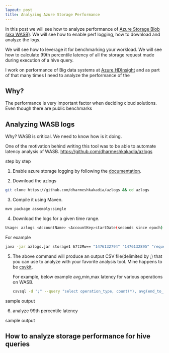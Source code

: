 ```yaml
---
layout: post
title: Analyzing Azure Storage Performance
---
```

In this post we will see how to analyze performance of [Azure Storage Blob (aka WASB)](https://azure.microsoft.com/en-us/services/storage/). We will see how to enable perf logging, how to download and analyze the logs.

We will see how to leverage it for benchmarking your workload. We will see how to calculate 99th percentile latency of all the storage request made during execution of a hive query.

I work on performance of Big data systems at [Azure HDInsight](https://azure.microsoft.com/en-us/services/hdinsight/) and as part of that many times I need to analyze the performance of the 

##  Why?
The performance is very important factor when deciding cloud solutions.
Even though there are public benchmarks 
## Analyzing WASB logs

Why?
WASB is critical.
We need to know how is it doing.

One of the motivation behind writing this tool was to be able to automate latency analysis of WASB.
https://github.com/dharmeshkakadia/azlogs

step by step
1. Enable azure storage logging by following the [documentation](https://docs.microsoft.com/en-us/rest/api/storageservices/fileservices/enabling-storage-logging-and-accessing-log-data).

2. Download the azlogs
```bash
git clone https://github.com/dharmeshkakadia/azlogs && cd azlogs
```

3. Compile it using Maven.
```bash
mvn package assembly:single 
```

4. Download the logs for a given time range.
```bash
Usage: azlogs <AccountName> <AccountKey>startDate(seconds since epoch) endDate(seconds since epoch) [columns(sorted)]
```
For example
```bash
java -jar azlogs.jar storage1 67t2Mw== "1476132794" "1476132895" "request_start_time,operation_type,end_to_end_latency_in_ms" 2>debug_logs > output
```

5. The above command will produce an output CSV file(delimited by ;) that you can use to analyze with your favorite analysis tool. Mine happens to be [csvkit](https://csvkit.readthedocs.io/en/1.0.1/).

    For example, below example avg,min,max latency for various operations on WASB.
    ```bash
    csvsql -d ";" --query "select operation_type, count(*), avg(end_to_end_latency_in_ms), min(end_to_end_latency_in_ms), max(end_to_end_latency_in_ms), avg(server_latency_in_ms), min(server_latency_in_ms),max(server_latency_in_ms) from output group by operation_type"
    ```

sample output

6. analyze 99th percentile latency


sample output


## How to analyze storage performance for hive queries
